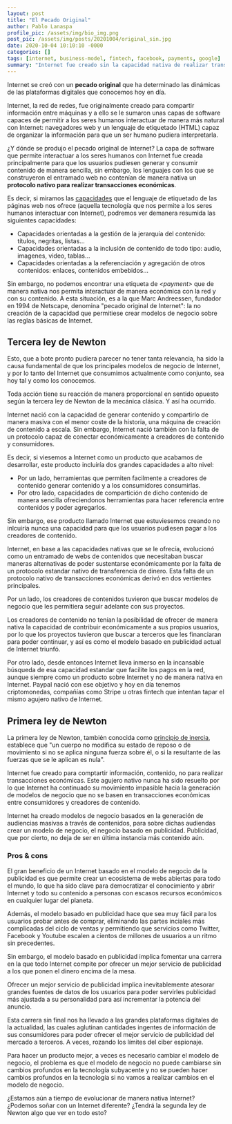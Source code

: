 ```yaml
---
layout: post
title: "El Pecado Original"
author: Pablo Lanaspa
profile_pic: /assets/img/bio_img.png
post_pic: /assets/img/posts/20201004/original_sin.jpg
date: 2020-10-04 10:10:10 -0000
categories: []
tags: [internet, business-model, fintech, facebook, payments, google]
summary: "Internet fue creado sin la capacidad nativa de realizar transacciones económica entre usuarios y servicios. Nuestro presente digital es fruto de ese pecado original."
---
```


Internet se creó con un **pecado original** que ha determinado las dinámicas de las plataformas digitales que conocemos hoy en día. 

Internet, la red de redes, fue originalmente creado para compartir información entre máquinas y a ello se le sumaron unas capas de software capaces de permitir a los seres humanos interactuar de manera más natural con Internet: navegadores web y un lenguaje de etiquetado (HTML) capaz de organizar la información para que un ser humano pudiera interpretarla.

¿Y dónde se produjo el pecado original de Internet? La capa de software que permite interactuar a los seres humanos con Internet fue creada principalmente para que los usuarios pudiesen generar y consumir contenido de manera sencilla, sin embargo, los lenguajes con los que se construyeron el entramado web no contenían de manera nativa un **protocolo nativo para realizar transacciones económicas**.

Es decir, si miramos las [capacidades](https://developer.mozilla.org/en-US/docs/Web/HTML/Element) que el lenguaje de etiquetado de las páginas web nos ofrece (aquella tecnología que nos permite a los seres humanos interactuar con Internet), podremos ver demanera resumida las siguientes capacidades:
* Capacidades orientadas a la gestión de la jerarquía del contenido: títulos, negritas, listas...
* Capacidades orientadas a la inclusión de contenido de todo tipo: audio, imagenes, video, tablas... 
* Capacidades orientadas a la referenciación y agregación de otros contenidos: enlaces, contenidos embebidos...

Sin embargo, no podemos encontrar una etiqueta de *\<payment\>* que de manera nativa nos permita interactuar de manera económica con la red y con su contenido. A esta situación, es a la que Marc Andreessen, fundador en 1994 de Netscape, denomina "pecado original de Internet": la no creación de la capacidad que permitiese crear modelos de negocio sobre las reglas básicas de Internet.

## Tercera ley de Newton

Esto, que a bote pronto pudiera parecer no tener tanta relevancia, ha sido la causa fundamental de que los principales modelos de negocio de Internet, y por lo tanto del Internet que consumimos actualmente como conjunto, sea hoy tal y como los conocemos. 

Toda acción tiene su reacción de manera proporcional en sentido opuesto según la tercera ley de Newton de la mecánica clásica. Y así ha ocurrido.

Internet nació con la capacidad de generar contenido y compartirlo de manera masiva con el menor coste de la historia, una máquina de creación de contenido a escala. Sin embargo, Internet nació también con la falta de un protocolo capaz de conectar económicamente a creadores de contenido y consumidores.

Es decir, si viesemos a Internet como un producto que acabamos de desarrollar, este producto incluiría dos grandes capacidades a alto nivel:
* Por un lado, herramientas que permiten facilmente a creadores de contenido generar contenido y a los consumidores consumirlas. 
* Por otro lado, capacidades de compartición de dicho contenido de manera sencilla ofreciendonos herramientas para hacer referencia entre contenidos y poder agregarlos.

Sin embargo, ese producto llamado Internet que estuviesemos creando no inlcuiría nunca una capacidad para que los usuarios pudiesen pagar a los creadores de contenido. 

Internet, en base a las capacidades nativas que se le ofrecía, evolucionó como un entramado de webs de contenidos que necesitaban buscar maneras alternativas de poder sustentarse económicamente por la falta de un protocolo estandar nativo de transferencia de dinero. Esta falta de un protocolo nativo de transacciones económicas derivó en dos vertientes principales. 

Por un lado, los creadores de contenidos tuvieron que buscar modelos de negocio que les permitiera seguir adelante con sus proyectos. 

Los creadores de contenido no tenían la posibilidad de ofrecer de manera nativa la capacidad de contribuir económicamente a sus propios usuarios, por lo que los proyectos tuvieron que buscar a terceros que les financiaran para poder continuar, y así es como el modelo basado en publicidad actual de Internet triunfó.

Por otro lado, desde entonces Internet lleva inmerso en la incansable búsqueda de esa capacidad estandar que facilite los pagos en la red, aunque siempre como un producto sobre Internet y no de manera nativa en Internet. Paypal nació con ese objetivo y hoy en día tenemos criptomonedas, compañías como Stripe u otras fintech que intentan tapar el mismo agujero nativo de Internet.


## Primera ley de Newton

La primera ley de Newton, también conocida como [principio de inercia](https://www.fisicalab.com/apartado/principio-inercia), establece que "un cuerpo no modifica su estado de reposo o de movimiento si no se aplica ninguna fuerza sobre él, o si la resultante de las fuerzas que se le aplican es nula".

Internet fue creado para comptartir información, contenido, no para realizar transacciones económicas. Este agujero nativo nunca ha sido resuelto por lo que Internet ha continuado su movimiento impasible hacia la generación de modelos de negocio que no se basen en transacciones económicas entre consumidores y creadores de contenido.

Internet ha creado modelos de negocio basados en la generación de audiencias masivas a través de contenidos, para sobre dichas audiendas crear un modelo de negocio, el negocio basado en publicidad. Publicidad, que por cierto, no deja de ser en última instancia más contenido aún.

### Pros & cons

El gran beneficio de un Internet basado en el modelo de negocio de la publicidad es que permite crear un ecosistema de webs abiertas para todo el mundo, lo que ha sido clave para democratizar el conocimiento y abrir Internet y todo su contenido a personas con escasos recursos económicos en cualquier lugar del planeta. 

Además, el modelo basado en publicidad hace que sea muy fácil para los usuarios probar antes de comprar, eliminando las partes inciales más complicadas del ciclo de ventas y permitiendo que servicios como Twitter, Facebook y Youtube escalen a cientos de millones de usuarios a un ritmo sin precedentes.


Sin embargo, el modelo basado en publicidad implica fomentar una carrera en la que todo Internet compite por ofrecer un mejor servicio de publicidad a los que ponen el dinero encima de la mesa. 


Ofrecer un mejor servicio de publicidad implica inevitablemente atesorar grandes fuentes de datos de los usuarios para poder servirles publicidad más ajustada a su personalidad para así incrementar la potencia del anuncio.

Esta carrera sin final nos ha llevado a las grandes plataformas digitales de la actualidad, las cuales aglutinan cantidades ingentes de información de sus consumidores para poder ofrecer el mejor servicio de publicidad del mercado a terceros. A veces, rozando los límites del ciber espionaje.

Para hacer un producto mejor, a veces es necesario cambiar el modelo de negocio, el problema es que el modelo de negocio no puede cambiarse sin cambios profundos en la tecnología subyacente y no se pueden hacer cambios profundos en la tecnología si no vamos a realizar cambios en el modelo de negocio.

¿Estamos aún a tiempo de evolucionar de manera nativa Internet? ¿Podemos soñar con un Internet diferente? ¿Tendrá la segunda ley de Newton algo que ver en todo esto?
